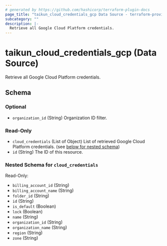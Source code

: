 ```yaml
---
# generated by https://github.com/hashicorp/terraform-plugin-docs
page_title: "taikun_cloud_credentials_gcp Data Source - terraform-provider-taikun"
subcategory: ""
description: |-
  Retrieve all Google Cloud Platform credentials.
---
```


# taikun_cloud_credentials_gcp (Data Source)

Retrieve all Google Cloud Platform credentials.



<!-- schema generated by tfplugindocs -->
## Schema

### Optional

- `organization_id` (String) Organization ID filter.

### Read-Only

- `cloud_credentials` (List of Object) List of retrieved Google Cloud Platform credentials. (see [below for nested schema](#nestedatt--cloud_credentials))
- `id` (String) The ID of this resource.

<a id="nestedatt--cloud_credentials"></a>
### Nested Schema for `cloud_credentials`

Read-Only:

- `billing_account_id` (String)
- `billing_account_name` (String)
- `folder_id` (String)
- `id` (String)
- `is_default` (Boolean)
- `lock` (Boolean)
- `name` (String)
- `organization_id` (String)
- `organization_name` (String)
- `region` (String)
- `zone` (String)



